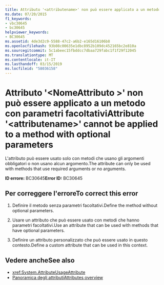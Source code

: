 ```yaml
---
title: Attributo '<attributename>' non può essere applicato a un metodo con parametri facoltativi
ms.date: 07/20/2015
f1_keywords:
- vbc30645
- bc30645
helpviewer_keywords:
- BC30645
ms.assetid: 4de3d2c9-5588-47c2-a6b2-e165d16106b8
ms.openlocfilehash: 93b08c00635e1dbc8952b109dc452165bc2e810a
ms.sourcegitcommit: 5c1abeec15fbddcc7dbaa729fabc1f1f29f12045
ms.translationtype: MT
ms.contentlocale: it-IT
ms.lasthandoff: 03/15/2019
ms.locfileid: "58036158"
---
```

# <a name="attribute-attributename-cannot-be-applied-to-a-method-with-optional-parameters"></a><span data-ttu-id="ff19b-102">Attributo '\<NomeAttributo >' non può essere applicato a un metodo con parametri facoltativi</span><span class="sxs-lookup"><span data-stu-id="ff19b-102">Attribute '\<attributename>' cannot be applied to a method with optional parameters</span></span>
<span data-ttu-id="ff19b-103">L'attributo può essere usato solo con metodi che usano gli argomenti obbligatori o non usano alcun argomento.</span><span class="sxs-lookup"><span data-stu-id="ff19b-103">The attribute can only be used with methods that use required arguments or no arguments.</span></span>  
  
 <span data-ttu-id="ff19b-104">**ID errore:** BC30645</span><span class="sxs-lookup"><span data-stu-id="ff19b-104">**Error ID:** BC30645</span></span>  
  
## <a name="to-correct-this-error"></a><span data-ttu-id="ff19b-105">Per correggere l'errore</span><span class="sxs-lookup"><span data-stu-id="ff19b-105">To correct this error</span></span>  
  
1.  <span data-ttu-id="ff19b-106">Definire il metodo senza parametri facoltativi.</span><span class="sxs-lookup"><span data-stu-id="ff19b-106">Define the method without optional parameters.</span></span>  
  
2.  <span data-ttu-id="ff19b-107">Usare un attributo che può essere usato con metodi che hanno parametri facoltativi.</span><span class="sxs-lookup"><span data-stu-id="ff19b-107">Use an attribute that can be used with methods that have optional parameters.</span></span>  
  
3.  <span data-ttu-id="ff19b-108">Definire un attributo personalizzato che può essere usato in questo contesto.</span><span class="sxs-lookup"><span data-stu-id="ff19b-108">Define a custom attribute that can be used in this context.</span></span>  
  
## <a name="see-also"></a><span data-ttu-id="ff19b-109">Vedere anche</span><span class="sxs-lookup"><span data-stu-id="ff19b-109">See also</span></span>

- <xref:System.AttributeUsageAttribute>
- [<span data-ttu-id="ff19b-110">Panoramica degli attributi</span><span class="sxs-lookup"><span data-stu-id="ff19b-110">Attributes overview</span></span>](~/docs/visual-basic/programming-guide/concepts/attributes/index.md)
